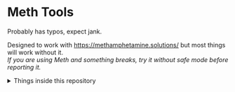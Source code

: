 # Meth Tools

Probably has typos, expect jank.

Designed to work with https://methamphetamine.solutions/ but most things will work without it.\
*If you are using Meth and something breaks, try it without safe mode before reporting it.*

<details>
<summary>Things inside this repository</summary>
  
- Swag Tools
- Meth hitbox backtrack visualization
- Meth keybind indicators
- Meth hitbox esp
- Libbys hax
- China hats
- Meth custom antiaim
- Shitty circle strafer paste
- Meth patch lua thing
- Manual antiaim
- Entity aimbot
- Fancy shot records
- Eye tracers
- Swastika crosshair
</details>
